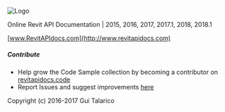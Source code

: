 ![Logo](https://revitapidocs.s3.amazonaws.com/static/img/logos/archive/title-logo-white.png)

Online Revit API Documentation | 2015, 2016, 2017, 2017.1, 2018, 2018.1

[www.RevitAPIdocs.com](http://www.revitapidocs.com)

##### Contribute

* Help grow the Code Sample collection by becoming a contributor on [revitapidocs.code](https://github.com/gtalarico/revitapidocs.code)
* Report Issues and suggest improvements [here](https://github.com/gtalarico/revitapidocs/issues)

Copyright (c) 2016-2017 Gui Talarico
